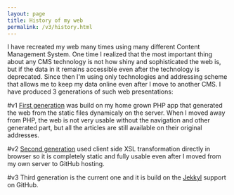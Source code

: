 ```yaml
---
layout: page
title: History of my web
permalink: /v3/history.html
---
```

I have recreated my web many times using many different Content Management System. One time I realized that the most important thing about any CMS technology is not how shiny and sophisticated the web is, but if the data in it remains accessible even after the technology is deprecated. Since then I'm using only technologies and addressing scheme that allows me to keep my data online even after I move to another CMS. I have produced 3 generations of such web presentations:

#v1
[First generation](/v1/windex.html) was build on my home grown PHP app that generated the web from the static files dynamicaly on the server. When I moved away from PHP, the web is not very usable without the navigation and other generated part, but all the articles are still available on their original addresses.

#v2
[Second generation](/v2/index.xml) used client side XSL transformation directly in browser so it is completely static and fully usable even after I moved from my own server to GitHub hosting.

#v3
Third generation is the current one and it is build on the [Jekkyl](http://jekyllrb.com/) support on GitHub.
